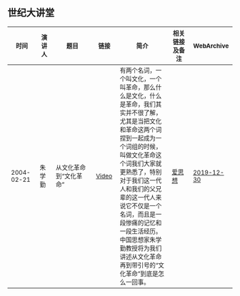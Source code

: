 ## 世纪大讲堂

<table>
    
<thead><tr>
    <th width=100><sub>时间</sub></th>
    <th width=90><sub>演讲人</sub></th>
    <th width=500><sub>题目</sub></th>
    <th width=50><sub>链接</sub></th>
    <th width=800><sub>简介</sub></th>
    <th width=220><sub>相关链接及备注</sub></th>
    <th width=88><sub>WebArchive</sub></th>
</tr></thead>


<tbody><tr>
    <td><sub>2004-02-21</sub></td>
    <td><sub>朱学勤</sub></td>
    <td><sub>从文化革命到“文化革命”</sub></td>
    <td><sub><a href="https://youtu.be/zVpih-MvvT8">Video</a></sub></td>
    <td><sub><a fontsize=5>有两个名词，一个叫文化，一个叫革命，那么什么是文化，什么是革命，我们其实并不很了解，尤其是当把文化和革命这两个词捏到一起成为一个词组的时候，叫做文化革命这个词我们大家就更熟悉了，特别对于我们这一代人和我们的父兄辈的这一代人来说它不仅是一个名词，而且是一段惨痛的记忆和一段生活经历。中国思想家朱学勤教授将为我们讲述从文化革命再到带引号的“文化革命”到底是怎么一回事。<a></sub></td>
    <td><sub><a href="http://www.aisixiang.com/data/2738.html">爱思想</a></sub></td>
    <td><sub><a href="https://web.archive.org/web/20191230060220/http://www.aisixiang.com/data/2738.html">2019-12-30</a></sub></td>
</tr></tbody>

</table>
